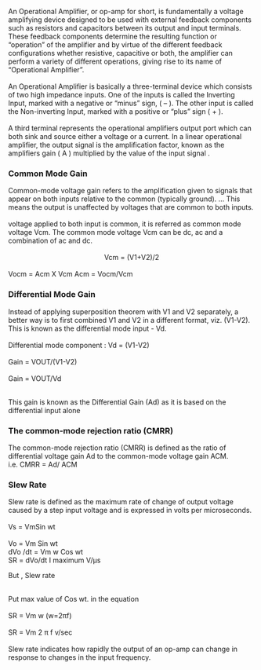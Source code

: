 An Operational Amplifier, or op-amp for short, is fundamentally a voltage amplifying device designed to be used with external feedback components such as resistors and capacitors between its output and input terminals. These feedback components determine the resulting function or “operation” of the amplifier and by virtue of the different feedback configurations whether resistive, capacitive or both, the amplifier can perform a variety of different operations, giving rise to its name of “Operational Amplifier”.
<br><br>
An Operational Amplifier is basically a three-terminal device which consists of two high impedance inputs. One of the inputs is called the Inverting Input, marked with a negative or “minus” sign, ( – ). The other input is called the Non-inverting Input, marked with a positive or “plus” sign ( + ).<br><br>
A third terminal represents the operational amplifiers output port which can both sink and source either a voltage or a current. In a linear operational amplifier, the output signal is the amplification factor, known as the amplifiers gain ( A ) multiplied by the value of the input signal .<br>

<h3>Common Mode Gain</h3>
Common-mode voltage gain refers to the amplification given to signals that appear on both inputs relative to the common (typically ground). … This means the output is unaffected by voltages that are common to both inputs. <br><br>
voltage applied to both input is common, it is referred as common mode voltage Vcm. The common mode voltage Vcm can be dc, ac and a combination of ac and dc.<br><br>

<center> Vcm = (V1+V2)/2 </center><br>
Vocm = Acm X Vcm
Acm = Vocm/Vcm

<h3>Differential Mode Gain</h3>
Instead of applying superposition theorem with V1 and V2 separately, a better way is to first combined V1 and V2 in a different format, viz. (V1-V2). This is known as the differential mode input - Vd. <br><br>
Differential mode component : Vd = (V1-V2)<br><br>
Gain = VOUT/(V1-V2)<br><br>
Gain = VOUT/Vd  <br><br>

This gain is known as the Differential Gain (Ad) as it is based on the differential input alone

<h3>The common-mode rejection ratio (CMRR)</h3>
The common-mode rejection ratio (CMRR) is defined as the ratio of differential voltage gain Ad to the common-mode voltage gain ACM.<br>
i.e. CMRR = Ad/ ACM

<h3>Slew Rate</h3>
Slew rate is defined as the maximum rate of change of output voltage caused by a step input voltage and is expressed in volts per microseconds. <br>
<br>
Vs = VmSin wt<br><br>
Vo = Vm Sin wt<br>
dVo /dt = Vm w Cos wt<br>
SR  =  dVo/dt I maximum    V/µs<br>

But , Slew rate<br><br>

Put max value of Cos wt. in the equation <br><br>
SR = Vm w                (w=2πf)<br><br>
SR = Vm 2 π f v/sec<br><br>
Slew rate indicates how rapidly the output of an op-amp can change in response to changes in the input frequency.